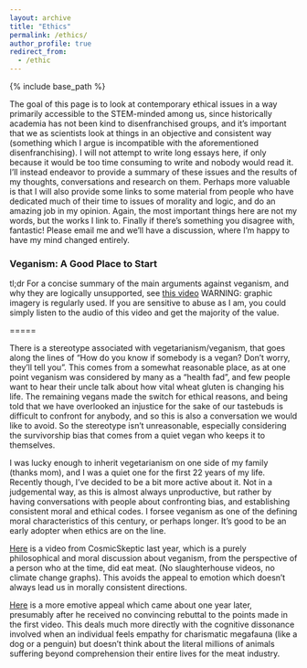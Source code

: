 ```yaml
---
layout: archive
title: "Ethics"
permalink: /ethics/
author_profile: true
redirect_from:
  - /ethic
---
```


{% include base_path %}

The goal of this page is to look at contemporary ethical issues in a way primarily accessible to the STEM-minded among us, since historically academia has not been kind to disenfranchised groups, and it’s important that we as scientists look at things in an objective and consistent way (something which I argue is incompatible with the aforementioned disenfranchising). I will not attempt to write long essays here, if only because it would be too time consuming to write and nobody would read it. I’ll instead endeavor to provide a summary of these issues and the results of my thoughts, conversations and research on them. Perhaps more valuable is that I will also provide some links to some material from people who have dedicated much of their time to issues of morality and logic, and do an amazing job in my opinion. Again, the most important things here are not my words, but the works I link to. Finally if there’s something you disagree with, fantastic! Please email me and we’ll have a discussion, where I’m happy to have my mind changed entirely.

### Veganism: A Good Place to Start

tl;dr For a concise summary of the main arguments against veganism, and why they are logically unsupported, see [this video](https://youtu.be/rS0F4WeG0eo) WARNING: graphic imagery is regularly used. If you are sensitive to abuse as I am, you could simply listen to the audio of this video and get the majority of the value.

=====

There is a stereotype associated with vegetarianism/veganism, that goes along the lines of “How do you know if somebody is a vegan? Don’t worry, they’ll tell you”. This comes from a somewhat reasonable place, as at one point veganism was considered by many as a “health fad”, and few people want to hear their uncle talk about how vital wheat gluten is changing his life. The remaining vegans made the switch for ethical reasons, and being told that we have overlooked an injustice for the sake of our tastebuds is difficult to confront for anybody, and so this is also a conversation we would like to avoid. So the stereotype isn’t unreasonable, especially considering the survivorship bias that comes from a quiet vegan who keeps it to themselves.

I was lucky enough to inherit vegetarianism on one side of my family (thanks mom), and I was a quiet one for the first 22 years of my life. Recently though, I’ve decided to be a bit more active about it. Not in a judgemental way, as this is almost always unproductive, but rather by having conversations with people about confronting bias, and establishing consistent moral and ethical codes. I forsee veganism as one of the defining moral characteristics of this century, or perhaps longer. It’s good to be an early adopter when ethics are on the line.

[Here](https://www.youtube.com/watch?v=C1vW9iSpLLk) is a video from CosmicSkeptic last year, which is a purely philosophical and moral discussion about veganism, from the perspective of a person who at the time, did eat meat. (No slaughterhouse videos, no climate change graphs). This avoids the appeal to emotion which doesn’t always lead us in morally consistent directions.

[Here](https://www.youtube.com/watch?v=tnykmsDetNo) is a more emotive appeal which came about one year later, presumably after he received no convincing rebuttal to the points made in the first video. This deals much more directly with the cognitive dissonance involved when an individual feels empathy for charismatic megafauna (like a dog or a penguin) but doesn’t think about the literal millions of animals suffering beyond comprehension their entire lives for the meat industry.